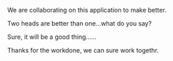 We are collaborating on this application to make better.

Two heads are better than one...what do you say?

Sure, it will be a good thing......

Thanks for the workdone, we can sure work togethr.